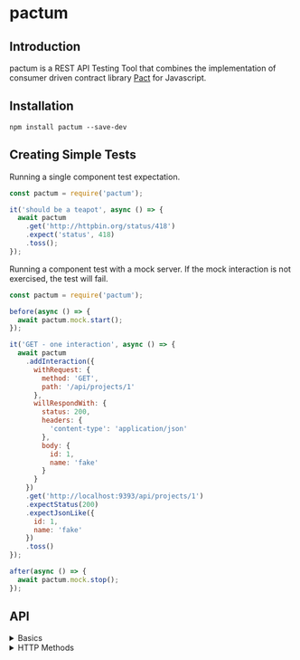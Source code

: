 # pactum

## Introduction
pactum is a REST API Testing Tool that combines the implementation of consumer driven contract library [Pact](https://docs.pact.io) for Javascript.

## Installation

```
npm install pactum --save-dev
```

## Creating Simple Tests

Running a single component test expectation.

```javascript
const pactum = require('pactum');

it('should be a teapot', async () => {
  await pactum
    .get('http://httpbin.org/status/418')
    .expect('status', 418)
    .toss();
});
```

Running a component test with a mock server. If the mock interaction is not exercised, the test will fail.

```javascript
const pactum = require('pactum');

before(async () => {
  await pactum.mock.start();
});

it('GET - one interaction', async () => {
  await pactum
    .addInteraction({
      withRequest: {
        method: 'GET',
        path: '/api/projects/1'
      },
      willRespondWith: {
        status: 200,
        headers: {
          'content-type': 'application/json'
        },
        body: {
          id: 1,
          name: 'fake'
        }
      }
    })
    .get('http://localhost:9393/api/projects/1')
    .expectStatus(200)
    .expectJsonLike({
      id: 1,
      name: 'fake'
    })
    .toss()
});

after(async () => {
  await pactum.mock.stop();
});
```

## API

<details>
  
  <summary>Basics</summary>

  | Method       | Description                                  | Usage                                 |
  | ----------   | -------------------------------------------- | ------------------------------------- |
  | get          | performs a GET request on given resource     | `pactum.get('url')`                   |
  | expectStatus | expects a status code from the resource      | `pactum.get('url').expectStatus(200)` |
  | toss         | executes the test case and returns a promise | `await pactum.get('url').toss()`      |

</details>

<details>
  
  <summary>HTTP Methods</summary>

  | Method     | Usage                 |
  | ---------- | --------------------- |
  | get        | `pactum.get('')`      |
  | post       | `pactum.post('')`     |
  | put        | `pactum.get('')`      |
  | delete     | `pactum.get('')`      |

</details>
